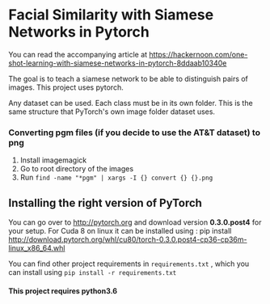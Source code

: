 # Facial Similarity with Siamese Networks in Pytorch
You can read the accompanying article at https://hackernoon.com/one-shot-learning-with-siamese-networks-in-pytorch-8ddaab10340e

The goal is to teach a siamese network to be able to distinguish pairs of images. 
This project uses pytorch. 

Any dataset can be used. Each class must be in its own folder. This is the same structure that PyTorch's own image folder dataset uses.

### Converting pgm files (if you decide to use the AT&T dataset) to png
1. Install imagemagick 
2. Go to root directory of the images
3. Run `find -name "*pgm" | xargs -I {} convert {} {}.png`



## Installing the right version of PyTorch 
You can go over to http://pytorch.org and download version **0.3.0.post4** for your setup.
For Cuda 8 on linux it can be installed using : pip install http://download.pytorch.org/whl/cu80/torch-0.3.0.post4-cp36-cp36m-linux_x86_64.whl 


You can find other project requirements in `requirements.txt` , which you can install using `pip install -r requirements.txt`

#### This project requires python3.6

